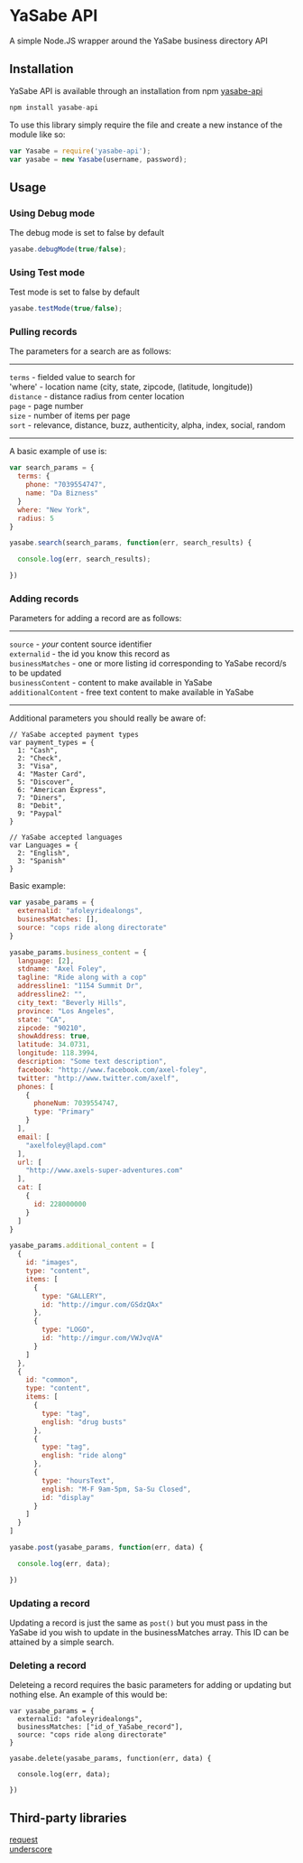 # YaSabe API

A simple Node.JS wrapper around the YaSabe business directory API

## Installation

YaSabe API is available through an installation from npm
[yasabe-api](https://npmjs.org/package/yasabe-api)

```javascript
npm install yasabe-api
```

To use this library simply require the file and create a new instance of the module like so:

```javascript
var Yasabe = require('yasabe-api');
var yasabe = new Yasabe(username, password);
```

## Usage

### Using Debug mode

The debug mode is set to false by default

```javascript
yasabe.debugMode(true/false);
```

### Using Test mode

Test mode is set to false by default

```javascript
yasabe.testMode(true/false);
```

### Pulling records

The parameters for a search are as follows:

---

`terms` - fielded value to search for  
  'where' - location name (city, state, zipcode, (latitude, longitude))  
  `distance` - distance radius from center location  
  `page` - page number  
  `size` - number of items per page  
  `sort` - relevance, distance, buzz, authenticity, alpha, index, social, random  

---

A basic example of use is:

```javascript
var search_params = {
  terms: {
    phone: "7039554747",
    name: "Da Bizness"
  }
  where: "New York",
  radius: 5
}

yasabe.search(search_params, function(err, search_results) {

  console.log(err, search_results);

})
```

### Adding records

Parameters for adding a record are as follows:

---

`source` - *your* content source identifier  
  `externalid` - the id you know this record as  
  `businessMatches` - one or more listing id corresponding to YaSabe record/s to be updated  
  `businessContent` - content to make available in YaSabe  
  `additionalContent` - free text content to make available in YaSabe  

---

Additional parameters you should really be aware of:

```
// YaSabe accepted payment types
var payment_types = {
  1: "Cash",
  2: "Check",
  3: "Visa",
  4: "Master Card",
  5: "Discover",
  6: "American Express",
  7: "Diners",
  8: "Debit",
  9: "Paypal"
}

// YaSabe accepted languages
var Languages = {
  2: "English",
  3: "Spanish"
}
```

Basic example:

```javascript
var yasabe_params = {
  externalid: "afoleyridealongs",
  businessMatches: [],
  source: "cops ride along directorate"
}

yasabe_params.business_content = {
  language: [2],
  stdname: "Axel Foley",
  tagline: "Ride along with a cop"
  addressline1: "1154 Summit Dr",
  addressline2: "",
  city_text: "Beverly Hills",
  province: "Los Angeles",
  state: "CA",
  zipcode: "90210",
  showAddress: true,
  latitude: 34.0731,
  longitude: 118.3994,
  description: "Some text description",
  facebook: "http://www.facebook.com/axel-foley",
  twitter: "http://www.twitter.com/axelf",
  phones: [
    {
      phoneNum: 7039554747,
      type: "Primary"
    }
  ],
  email: [
    "axelfoley@lapd.com"
  ],
  url: [
    "http://www.axels-super-adventures.com"
  ],
  cat: [
    {
      id: 228000000
    }
  ]
}

yasabe_params.additional_content = [
  {
    id: "images",
    type: "content",
    items: [
      {
        type: "GALLERY",
        id: "http://imgur.com/GSdzQAx"
      },
      {
        type: "LOGO",
        id: "http://imgur.com/VWJvqVA"
      }
    ]
  },
  {
    id: "common",
    type: "content",
    items: [
      {
        type: "tag",
        english: "drug busts"
      },
      {
        type: "tag",
        english: "ride along"
      },
      {
        type: "hoursText",
        english: "M-F 9am-5pm, Sa-Su Closed",
        id: "display"
      }
    ]
  }
]

yasabe.post(yasabe_params, function(err, data) {

  console.log(err, data);

})
```

### Updating a record

Updating a record is just the same as `post()` but you must pass in the YaSabe id you wish to update in the businessMatches array. This ID can be attained by a simple search.

### Deleting a record

Deleteing a record requires the basic parameters for adding or updating but nothing else. An example of this would be:

```
var yasabe_params = {
  externalid: "afoleyridealongs",
  businessMatches: ["id_of_YaSabe_record"],
  source: "cops ride along directorate"
}

yasabe.delete(yasabe_params, function(err, data) {

  console.log(err, data);

})
```

## Third-party libraries

[request](http://github.com/mikeal/request.git)  
  [underscore](http://underscorejs.org)